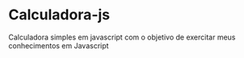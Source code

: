 # Calculadora-js
Calculadora simples em javascript com o objetivo de exercitar meus conhecimentos em Javascript



